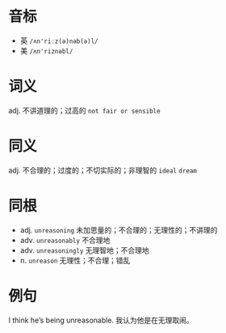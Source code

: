 # 音标

- 英 `/ʌn'riːz(ə)nəb(ə)l/`
- 美 `/ʌn'riznəbl/`

# 词义

adj. 不讲道理的；过高的
`not fair or sensible`

# 同义

adj. 不合理的；过度的；不切实际的；非理智的
`ideal` `dream`

# 同根

- adj. `unreasoning` 未加思量的；不合理的；无理性的；不讲理的
- adv. `unreasonably` 不合理地
- adv. `unreasoningly` 无理智地；不合理地
- n. `unreason` 无理性；不合理；错乱

# 例句

I think he’s being unreasonable.
我认为他是在无理取闹。


